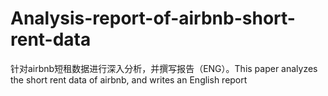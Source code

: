 # Analysis-report-of-airbnb-short-rent-data
针对airbnb短租数据进行深入分析，并撰写报告（ENG）。This paper analyzes the short rent data of airbnb, and writes an English report
